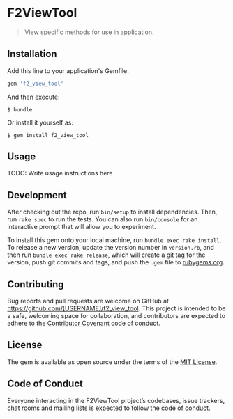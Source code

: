 # F2ViewTool

> View specific methods for use in application.

## Installation

Add this line to your application's Gemfile:

```ruby
gem 'f2_view_tool'
```

And then execute:

    $ bundle

Or install it yourself as:

    $ gem install f2_view_tool

## Usage

TODO: Write usage instructions here

## Development

After checking out the repo, run `bin/setup` to install dependencies. Then, run `rake spec` to run the tests. You can also run `bin/console` for an interactive prompt that will allow you to experiment.

To install this gem onto your local machine, run `bundle exec rake install`. To release a new version, update the version number in `version.rb`, and then run `bundle exec rake release`, which will create a git tag for the version, push git commits and tags, and push the `.gem` file to [rubygems.org](https://rubygems.org).

## Contributing

Bug reports and pull requests are welcome on GitHub at https://github.com/[USERNAME]/f2_view_tool. This project is intended to be a safe, welcoming space for collaboration, and contributors are expected to adhere to the [Contributor Covenant](http://contributor-covenant.org) code of conduct.

## License

The gem is available as open source under the terms of the [MIT License](https://opensource.org/licenses/MIT).

## Code of Conduct

Everyone interacting in the F2ViewTool project’s codebases, issue trackers, chat rooms and mailing lists is expected to follow the [code of conduct](https://github.com/[USERNAME]/f2_view_tool/blob/master/CODE_OF_CONDUCT.md).
